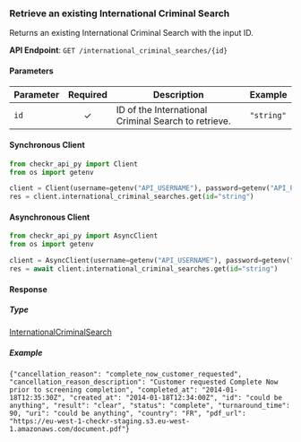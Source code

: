 
### Retrieve an existing International Criminal Search <a name="get"></a>

Returns an existing International Criminal Search with the input ID.


**API Endpoint**: `GET /international_criminal_searches/{id}`

#### Parameters

| Parameter | Required | Description | Example |
|-----------|:--------:|-------------|--------|
| `id` | ✓ | ID of the International Criminal Search to retrieve. | `"string"` |

#### Synchronous Client

```python
from checkr_api_py import Client
from os import getenv

client = Client(username=getenv("API_USERNAME"), password=getenv("API_PASSWORD"))
res = client.international_criminal_searches.get(id="string")

```

#### Asynchronous Client

```python
from checkr_api_py import AsyncClient
from os import getenv

client = AsyncClient(username=getenv("API_USERNAME"), password=getenv("API_PASSWORD"))
res = await client.international_criminal_searches.get(id="string")

```

#### Response

##### Type
[InternationalCriminalSearch](/checkr_api_py/types/models/international_criminal_search.py)

##### Example
`{"cancellation_reason": "complete_now_customer_requested", "cancellation_reason_description": "Customer requested Complete Now prior to screening completion", "completed_at": "2014-01-18T12:35:30Z", "created_at": "2014-01-18T12:34:00Z", "id": "could be anything", "result": "clear", "status": "complete", "turnaround_time": 90, "uri": "could be anything", "country": "FR", "pdf_url": "https://eu-west-1-checkr-staging.s3.eu-west-1.amazonaws.com/document.pdf"}`
